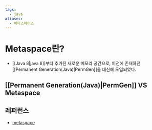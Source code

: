 ```yaml
---
tags:
  - java
aliases:
  - 메타스페이스
---
```

# Metaspace란?
- [[Java 8|java 8]]부터 추가된 새로운 메모리 공간으로, 이전에 존재하던 [[Permanent Generation(Java)|PermGen]]을 대신해 도입되었다.

## [[Permanent Generation(Java)|PermGen]] VS Metaspace


## 레퍼런스
- [metaspace](https://jaemunbro.medium.com/java-metaspace%EC%97%90-%EB%8C%80%ED%95%B4-%EC%95%8C%EC%95%84%EB%B3%B4%EC%9E%90-ac363816d35e)